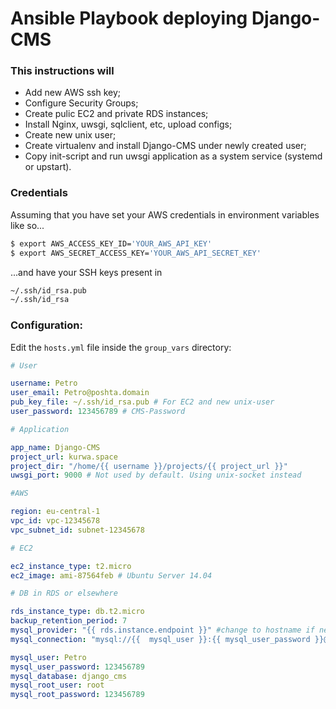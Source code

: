 Ansible Playbook deploying Django-CMS
=====================================

### This instructions will
- Add new AWS ssh key;
- Configure Security Groups;
- Create pulic EC2 and private RDS instances;
- Install Nginx, uwsgi, sqlclient, etc, upload configs;
- Create new unix user;
- Create virtualenv and install Django-CMS under newly created user;
- Copy init-script and run uwsgi application as a system service (systemd or upstart).

### Credentials
Assuming that you have set your AWS credentials in environment variables like so...
```sh
$ export AWS_ACCESS_KEY_ID='YOUR_AWS_API_KEY'
$ export AWS_SECRET_ACCESS_KEY='YOUR_AWS_API_SECRET_KEY'
```
...and have your SSH keys present in
```sh
~/.ssh/id_rsa.pub
~/.ssh/id_rsa
```

### Configuration:
Edit the `hosts.yml` file inside the `group_vars` directory:
```yaml
# User

username: Petro
user_email: Petro@poshta.domain
pub_key_file: ~/.ssh/id_rsa.pub # For EC2 and new unix-user
user_password: 123456789 # CMS-Password

# Application

app_name: Django-CMS
project_url: kurwa.space
project_dir: "/home/{{ username }}/projects/{{ project_url }}"
uwsgi_port: 9000 # Not used by default. Using unix-socket instead

#AWS

region: eu-central-1
vpc_id: vpc-12345678
vpc_subnet_id: subnet-12345678

# EC2

ec2_instance_type: t2.micro
ec2_image: ami-87564feb # Ubuntu Server 14.04

# DB in RDS or elsewhere

rds_instance_type: db.t2.micro
backup_retention_period: 7
mysql_provider: "{{ rds.instance.endpoint }}" #change to hostname if needed
mysql_connection: "mysql://{{  mysql_user }}:{{ mysql_user_password }}@{{ mysql_provider }}/{{ mysql_database }}"

mysql_user: Petro
mysql_user_password: 123456789
mysql_database: django_cms
mysql_root_user: root
mysql_root_password: 123456789

```
